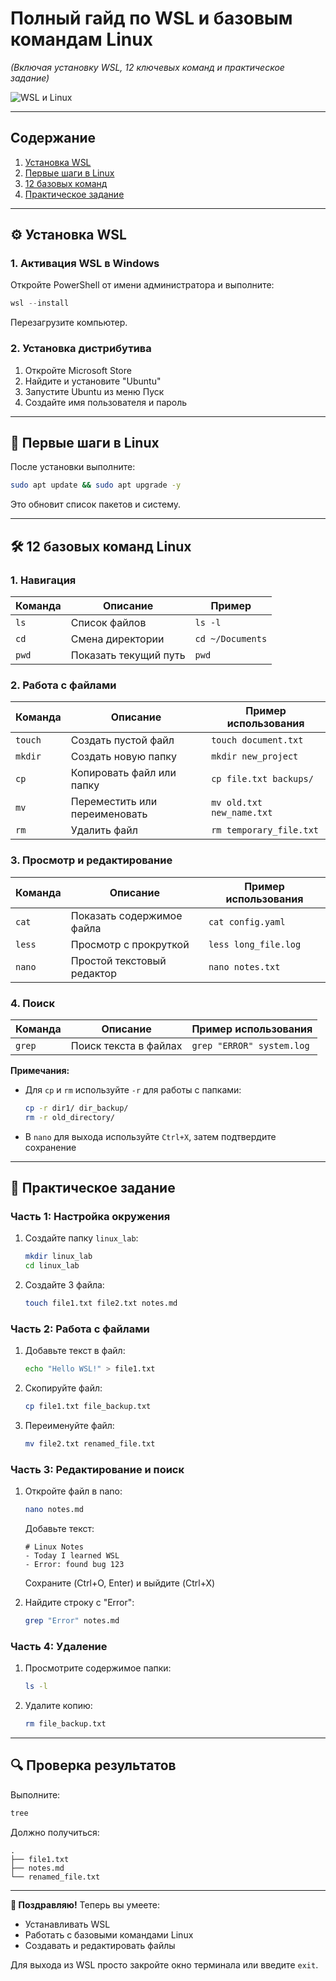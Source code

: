# **Полный гайд по WSL и базовым командам Linux**  
*(Включая установку WSL, 12 ключевых команд и практическое задание)*  

![WSL и Linux](https://img.icons8.com/color/96/000000/linux.png)

---

## **Содержание**
1. [Установка WSL](#-установка-wsl)
2. [Первые шаги в Linux](#-первые-шаги-в-linux)
3. [12 базовых команд](#-12-базовых-команд-linux)
4. [Практическое задание](#-практическое-задание)

---

## **⚙️ Установка WSL**

### **1. Активация WSL в Windows**
Откройте PowerShell от имени администратора и выполните:
```powershell
wsl --install
```
Перезагрузите компьютер.

### **2. Установка дистрибутива**
1. Откройте Microsoft Store
2. Найдите и установите "Ubuntu"
3. Запустите Ubuntu из меню Пуск
4. Создайте имя пользователя и пароль

---

## **🐧 Первые шаги в Linux**

После установки выполните:
```bash
sudo apt update && sudo apt upgrade -y
```
Это обновит список пакетов и систему.

---

## **🛠️ 12 базовых команд Linux**

### **1. Навигация**
| Команда | Описание | Пример |
|---------|----------|--------|
| `ls` | Список файлов | `ls -l` |
| `cd` | Смена директории | `cd ~/Documents` |
| `pwd` | Показать текущий путь | `pwd` |

### **2. Работа с файлами**  

| Команда  | Описание                      | Пример использования         |
|----------|-------------------------------|------------------------------|
| `touch`  | Создать пустой файл           | `touch document.txt`         |
| `mkdir`  | Создать новую папку           | `mkdir new_project`          |
| `cp`     | Копировать файл или папку     | `cp file.txt backups/`       |
| `mv`     | Переместить или переименовать | `mv old.txt new_name.txt`    |
| `rm`     | Удалить файл                  | `rm temporary_file.txt`      |

### **3. Просмотр и редактирование**  

| Команда  | Описание                      | Пример использования         |
|----------|-------------------------------|------------------------------|
| `cat`    | Показать содержимое файла     | `cat config.yaml`            |
| `less`   | Просмотр с прокруткой         | `less long_file.log`         |
| `nano`   | Простой текстовый редактор    | `nano notes.txt`             |

### **4. Поиск**  

| Команда  | Описание                      | Пример использования         |
|----------|-------------------------------|------------------------------|
| `grep`   | Поиск текста в файлах         | `grep "ERROR" system.log`    |

**Примечания:**
- Для `cp` и `rm` используйте `-r` для работы с папками:  
  ```bash
  cp -r dir1/ dir_backup/
  rm -r old_directory/
  ```
- В `nano` для выхода используйте `Ctrl+X`, затем подтвердите сохранение

---

## **🎯 Практическое задание**

### **Часть 1: Настройка окружения**
1. Создайте папку `linux_lab`:
   ```bash
   mkdir linux_lab
   cd linux_lab
   ```
2. Создайте 3 файла:
   ```bash
   touch file1.txt file2.txt notes.md
   ```

### **Часть 2: Работа с файлами**
1. Добавьте текст в файл:
   ```bash
   echo "Hello WSL!" > file1.txt
   ```
2. Скопируйте файл:
   ```bash
   cp file1.txt file_backup.txt
   ```
3. Переименуйте файл:
   ```bash
   mv file2.txt renamed_file.txt
   ```

### **Часть 3: Редактирование и поиск**
1. Откройте файл в nano:
   ```bash
   nano notes.md
   ```
   Добавьте текст:
   ```
   # Linux Notes
   - Today I learned WSL
   - Error: found bug 123
   ```
   Сохраните (Ctrl+O, Enter) и выйдите (Ctrl+X)

2. Найдите строку с "Error":
   ```bash
   grep "Error" notes.md
   ```

### **Часть 4: Удаление**
1. Просмотрите содержимое папки:
   ```bash
   ls -l
   ```
2. Удалите копию:
   ```bash
   rm file_backup.txt
   ```

---

## **🔍 Проверка результатов**
Выполните:
```bash
tree
```
Должно получиться:
```
.
├── file1.txt
├── notes.md
└── renamed_file.txt
```

---

**🎉 Поздравляю!** Теперь вы умеете:
- Устанавливать WSL
- Работать с базовыми командами Linux
- Создавать и редактировать файлы

Для выхода из WSL просто закройте окно терминала или введите `exit`.
